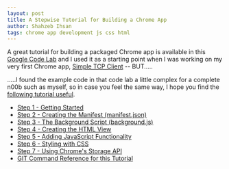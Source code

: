 ```yaml
---
layout: post
title: A Stepwise Tutorial for Building a Chrome App
author: Shahzeb Ihsan
tags: chrome app development js css html
---
```


A great tutorial for building a packaged Chrome app is available in this [Google Code Lab](https://developer.chrome.com/apps/app_codelab_intro) and I used it as a starting point when I was working on my very first Chrome app, [Simple TCP Client](https://github.com/schaazzz/simple_tcp_client) -- BUT.....

.....I found the example code in that code lab a little complex for a complete n00b such as myself, so in case you feel the same way, I hope you find the [following tutorial useful](http://schaazzz.github.io/chrome_todo).

- [Step 1 - Getting Started](http://schaazzz.github.io/chrome_todo/2015/05/26/getting-started/)
- [Step 2 - Creating the Manifest (manifest.json)](http://schaazzz.github.io/chrome_todo/2015/05/27/creating-the-manifest/)
- [Step 3 - The Background Script (background.js)](http://schaazzz.github.io/chrome_todo/2015/05/27/the-background-script/)
- [Step 4 - Creating the HTML View](http://schaazzz.github.io/chrome_todo/2015/05/28/creating-the-html-view/)
- [Step 5 - Adding JavaScript Functionality](http://schaazzz.github.io/chrome_todo/2015/06/02/adding-some-js-functionality/)
- [Step 6 - Styling with CSS](http://schaazzz.github.io/chrome_todo/2015/06/02/styling-with-css/)
- [Step 7 - Using Chrome's Storage API](http://schaazzz.github.io/chrome_todo/2015/06/04/using-chrome-storage/)
- [GIT Command Reference for this Tutorial](http://schaazzz.github.io/chrome_todo/2015/05/25/git-reference/)
